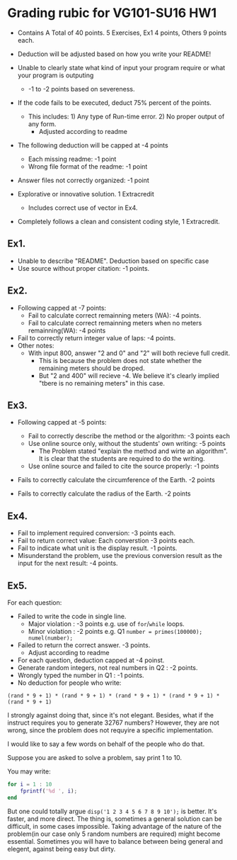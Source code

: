 # Grading rubic for VG101-SU16 HW1

* Contains A Total of 40 points. 5 Exercises, Ex1 4 points, Others 9 points each.
* Deduction will be adjusted based on how you write your README!
* Unable to clearly state what kind of input your program require or what your program is outputing
  * -1 to -2 points based on severeness.
* If the code fails to be executed, deduct 75% percent of the points. 
  * This includes: 1) Any type of Run-time error. 2) No proper output of any form.
    * Adjusted according to readme
* The following deduction will be capped at -4 points
  * Each missing readme: -1 point
  * Wrong file format of the readme: -1 point
* Answer files not correctly organized: -1 point

* Explorative or innovative solution. 1 Extracredit
  * Includes correct use of vector in Ex4.
* Completely follows a clean and consistent coding style, 1 Extracredit.

## Ex1.
* Unable to describe "README". Deduction based on specific case
* Use source without proper citation: -1 points.

## Ex2.
* Following capped at -7 points:
  * Fail to calculate correct remainning meters (WA): -4 points.
  * Fail to calculate correct remainning meters when no meters remainning(WA): -4 points  
* Fail to correctly return integer value of laps: -4 points.
* Other notes:
  * With input 800, answer "2 and 0" and "2" will both recieve full credit.
    * This is because the problem does not state whether the remaining meters should be droped.
    * But "2 and 400" will recieve -4. We believe it's clearly implied "tbere is no remaining meters" in this case.

## Ex3.
* Following capped at -5 points:
  * Fail to correctly describe the method or the algorithm: -3 points each
  * Use online source only, without the students' own writing: -5 points
    * The Problem stated "explain the method and wirte an algorithm". It is clear that the students are required to do the writing.
  * Use online source and failed to cite the source properly: -1 points

* Fails to correctly calculate the circumference of the Earth. -2 points
* Fails to correctly calculate the radius of the Earth. -2 points

## Ex4.
* Fail to implement required conversion: -3 points each.
* Fail to return correct value: Each converstion -3 points each.
* Fail to indicate what unit is the display result. -1 points.
* Misunderstand the problem, use the previous conversion result as the input for the next result: -4 points.

## Ex5.
For each question: 
* Failed to write the code in single line.
  * Major violation : -3 points e.g. use of `for`/`while` loops. 
  * Minor violation : -2 points e.g. Q1 `number = primes(100000); numel(number);`    
* Failed to return the correct answer. -3 points.
    * Adjust according to readme
* For each question, deduction capped at -4 poinst.
* Generate random integers, not real numbers in Q2 : -2 points.
* Wrongly typed the number in Q1 : -1 points.
* No deduction for people who write: 
```
(rand * 9 + 1) * (rand * 9 + 1) * (rand * 9 + 1) * (rand * 9 + 1) * (rand * 9 + 1)
```
  I strongly against doing that, since it's not elegant. Besides, what if the instruct requires you 
to generate 32767 numbers? However, they are not wrong, since the problem does not requyire a specific implementation.

  I would like to say a few words on behalf of the people who do that. 
  
  Suppose you are asked to solve a problem, say print 1 to 10.
  
  You may write: 
```matlab
for i = 1 : 10
    fprintf('%d ', i);
end
```
  But one could totally argue `disp('1 2 3 4 5 6 7 8 9 10');` is better. It's faster, and more direct.
  The thing is, sometimes a general solution can be difficult, in some cases impossible. Taking advantage of 
  the nature of the problem(in our case only 5 random numbers are required) might become essential. Sometimes you will have to balance between being general
  and elegent, against being easy but dirty. 